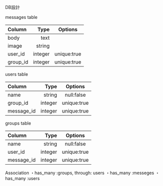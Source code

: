 DB設計

messages table

| Column   | Type    | Options     |
| :------- | ------: | :---------: |
| body     | text    |             |
| image    | string  |             |
| user_id  | integer | unique:true |
| group_id | integer | unique:true |

users table

|  Column    |   Type  |   Options   |
| :--------- | ------: | :---------: |
|    name    | string  | null:false  |
|  group_id  | integer | unique:true |
| message_id | integer | unique:true |

groups table

|   Column   |   Type  |  Options    |
| :--------- | ------: | :---------: |
|    name    |  string | null:false  |
|  user_id   | integer | unique:true |
| message_id | integer | unique:true |

Association
・has_many :groups, through: users
・has_many :messeges
・has_many :users
